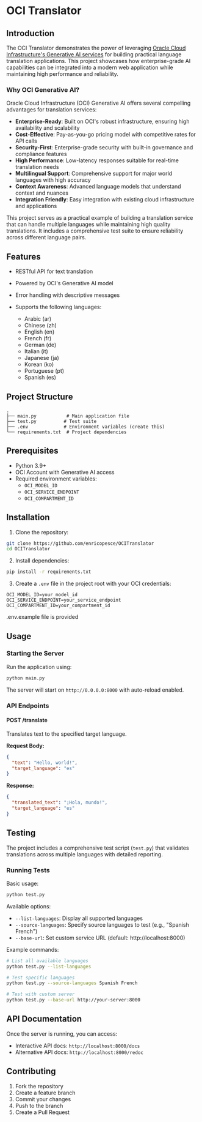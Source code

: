 # OCI Translator

## Introduction

The OCI Translator demonstrates the power of leveraging [Oracle Cloud Infrastructure's Generative AI services](https://www.oracle.com/artificial-intelligence/generative-ai/generative-ai-service/) for building practical language translation applications. This project showcases how enterprise-grade AI capabilities can be integrated into a modern web application while maintaining high performance and reliability.

### Why OCI Generative AI?

Oracle Cloud Infrastructure (OCI) Generative AI offers several compelling advantages for translation services:

- **Enterprise-Ready**: Built on OCI's robust infrastructure, ensuring high availability and scalability
- **Cost-Effective**: Pay-as-you-go pricing model with competitive rates for API calls
- **Security-First**: Enterprise-grade security with built-in governance and compliance features
- **High Performance**: Low-latency responses suitable for real-time translation needs
- **Multilingual Support**: Comprehensive support for major world languages with high accuracy
- **Context Awareness**: Advanced language models that understand context and nuances
- **Integration Friendly**: Easy integration with existing cloud infrastructure and applications

This project serves as a practical example of building a translation service that can handle multiple languages while maintaining high quality translations. It includes a comprehensive test suite to ensure reliability across different language pairs.

## Features

- RESTful API for text translation
- Powered by OCI's Generative AI model
- Error handling with descriptive messages
- Supports the following languages:

  - Arabic (ar)
  - Chinese (zh)
  - English (en)
  - French (fr)
  - German (de)
  - Italian (it)
  - Japanese (ja)
  - Korean (ko)
  - Portuguese (pt)
  - Spanish (es)

## Project Structure

```
.
├── main.py           # Main application file
├── test.py          # Test suite
├── .env             # Environment variables (create this)
└── requirements.txt  # Project dependencies
```


## Prerequisites

- Python 3.9+
- OCI Account with Generative AI access
- Required environment variables:
  - `OCI_MODEL_ID`
  - `OCI_SERVICE_ENDPOINT`
  - `OCI_COMPARTMENT_ID`

## Installation

1. Clone the repository:

```bash
git clone https://github.com/enricopesce/OCITranslator
cd OCITranslator
```

2. Install dependencies:

```bash
pip install -r requirements.txt
```

3. Create a `.env` file in the project root with your OCI credentials:

```env
OCI_MODEL_ID=your_model_id
OCI_SERVICE_ENDPOINT=your_service_endpoint
OCI_COMPARTMENT_ID=your_compartment_id
```

.env.example file is provided

## Usage

### Starting the Server

Run the application using:

```bash
python main.py
```

The server will start on `http://0.0.0.0:8000` with auto-reload enabled.

### API Endpoints

#### POST /translate

Translates text to the specified target language.

**Request Body:**

```json
{
  "text": "Hello, world!",
  "target_language": "es"
}
```

**Response:**

```json
{
  "translated_text": "¡Hola, mundo!",
  "target_language": "es"
}
```

## Testing

The project includes a comprehensive test script (`test.py`) that validates translations across multiple languages with detailed reporting.

### Running Tests

Basic usage:

```bash
python test.py
```

Available options:

- `--list-languages`: Display all supported languages
- `--source-languages`: Specify source languages to test (e.g., "Spanish French")
- `--base-url`: Set custom service URL (default: http://localhost:8000)

Example commands:

```bash
# List all available languages
python test.py --list-languages

# Test specific languages
python test.py --source-languages Spanish French

# Test with custom server
python test.py --base-url http://your-server:8000
```

## API Documentation

Once the server is running, you can access:

- Interactive API docs: `http://localhost:8000/docs`
- Alternative API docs: `http://localhost:8000/redoc`

## Contributing

1. Fork the repository
2. Create a feature branch
3. Commit your changes
4. Push to the branch
5. Create a Pull Request